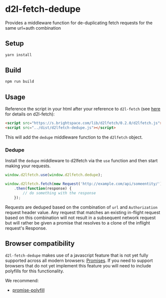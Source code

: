 # d2l-fetch-dedupe
Provides a middleware function for de-duplicating fetch requests for the same url+auth combination

## Setup

```sh
yarn install
```

## Build

```sh
npm run build
```

## Usage

Reference the script in your html after your reference to `d2l-fetch` (see [here](https://github.com/Brightspace/d2l-fetch) for details on d2l-fetch):

```html
<script src="https://s.brightspace.com/lib/d2lfetch/0.2.0/d2lfetch.js"></script>
<script src="../dist/d2lfetch-dedupe.js"></script>
```

This will add the `dedupe` middleware function to the `d2lfetch` object.

### Dedupe

Install the `dedupe` middleware to d2lfetch via the `use` function and then start making your requests.

```js
window.d2lfetch.use(window.d2lfetch.dedupe);

window.d2lfetch.fetch(new Request('http://example.com/api/someentity/'))
	.then(function(response) {
		// do something with the response
	});
```

Requests are deduped based on the combination of `url` and `Authorization` request header value.
Any request that matches an existing in-flight request based on this combination will not result
in a subsequent network request but will rather be given a promise that resolves to a clone of
the inflight request's Response.

## Browser compatibility

`d2l-fetch-dedupe` makes use of a javascript feature that is not yet fully supported across all modern browsers: [Promises](https://developer.mozilla.org/en/docs/Web/JavaScript/Reference/Global_Objects/Promise). If you need to support browsers that do not yet implement this feature you will need to include polyfills for this functionality.

We recommend:

* [promise-polyfill](https://github.com/PolymerLabs/promise-polyfill/)

